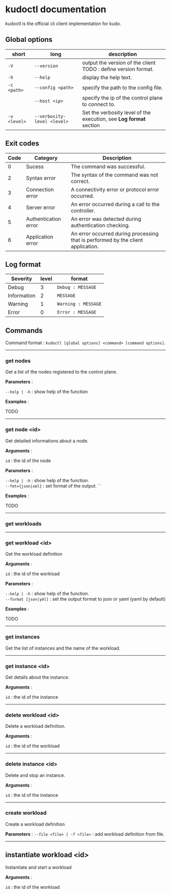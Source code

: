 # kudoctl documentation

kudoctl is the official cli client implementation for kudo.

## Global options

| short        | long                        | description                                                          |
| ------------ | --------------------------- | -------------------------------------------------------------------- |
| `-V`         | `--version`                 | output the version of the client TODO : define version format.       |
| `-h`         | `--help`                    | display the help text.                                               |
| `-c <path>`  | `--config <path>`           | specify the path to the config file.                                 |
|              | `--host <ip>`               | specify the ip of the control plane to connect to.                   |
| `-v <level>` | `--verbosity-level <level>` | Set the verbosity level of the execution, see **Log format** section |

## Exit codes

| Code | Category             | Description                                                                      |
| ---- | -------------------- | -------------------------------------------------------------------------------- |
| 0    | Sucess               | The command was successful.                                                      |
| 2    | Syntax error         | The syntax of the command was not correct.                                       |
| 3    | Connection error     | A connectivity error or protocol error occurred.                                 |
| 4    | Server error         | An error occurred during a call to the controller.                               |
| 5    | Authentication error | An error was detected during authentication checking.                            |
| 6    | Application error    | An error occurred during processing that is performed by the client application. |

## Log format

| Severity    | level | format              |
| ----------- | ----- | ------------------- |
| Debug       | 3     | `Debug : MESSAGE`   |
| Information | 2     | `MESSAGE`           |
| Warning     | 1     | `Warning : MESSAGE` |
| Error       | 0     | `Error : MESSAGE`   |

## Commands

Command format : `kudoctl [global options] <command> [command options]`.

___

### get nodes

Get a list of the nodes registered to the control plane.

**Parameters** :  

`--help | -h` : show help of the function

**Examples** :

TODO

___

### get node \<id\>

Get detailed informations about a node.

**Arguments** :  

`id` : the id of the node

**Parameters** :  

`--help | -h` : show help of the function.  
`--fmt={json|xml}` : set format of the output.
``

**Examples** :  

TODO

___

### get workloads

___

### get workload \<id\>

Get the workload definition

**Arguments** :  

`id` : the id of the workload

**Parameters** :  

`--help | -h` : show help of the function.  
`--format [json|yml]` : set the output format to json or yaml (yaml by default)

**Examples** :  

TODO
___

### get instances

Get the list of instances and the name of the workload.

___

### get instance \<id\>

Get details about the instance.

**Arguments** :  

`id` : the id of the instance

___

### delete workload \<id\>

Delete a workload definition.

**Arguments** :  

`id` : the id of the workload

___

### delete instance \<id\>

Delete and stop an instance.

**Arguments** :  

`id` : the id of the instance

___

### create workload

Create a workload definition

**Parameters** :
`--file <file> | -f <file>` : add workload definition from file.

___

## instantiate workload \<id\>

Instantiate and start a workload

**Arguments** :

`id` : the id of the workload

